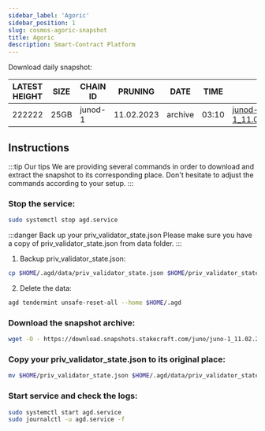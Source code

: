 ```yaml
---
sidebar_label: 'Agoric'
sidebar_position: 1
slug: cosmos-agoric-snapshot
title: Agoric
description: Smart-Contract Platform
---
```


Download daily snapshot:

| LATEST HEIGHT | SIZE | CHAIN ID | PRUNING | DATE | TIME | LINK |
| ----------- | ----------- | ----------- | ----------- | ----------- | ----------- | ----------- |
| 222222 | 25GB | junod-1 | 11.02.2023 | archive | 03:10 | [junod-1_11.02.2023.tar](https://download.snapshots.stakecraft.com/junod/junod-1_11.02.2023.tar.gz) |


## Instructions
:::tip Our tips
We are providing several commands in order to download and extract the snapshot to its corresponding place. Don't hesitate to adjust the commands according to your setup.
:::

### Stop the service:

```bash
sudo systemctl stop agd.service
```

:::danger Back up your priv_validator_state.json
Please make sure you have a copy of priv_validator_state.json from data folder. 
:::

1. Backup priv_validator_state.json:
```bash
cp $HOME/.agd/data/priv_validator_state.json $HOME/priv_validator_state.json
```

2. Delete the data:
```bash
agd tendermint unsafe-reset-all --home $HOME/.agd
```

### Download the snapshot archive:

```bash
wget -O - https://download.snapshots.stakecraft.com/juno/juno-1_11.02.2023.tar.gz | tar -xvf -C ~/.junod/data/
```

### Copy your priv_validator_state.json to its original place:
```bash
mv $HOME/priv_validator_state.json $HOME/.agd/data/priv_validator_state.json
```

### Start service and check the logs:

```bash
sudo systemctl start agd.service
sudo journalctl -u agd.service -f
```